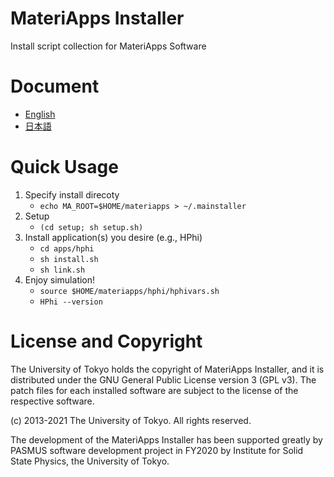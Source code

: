 # MateriApps Installer

Install script collection for MateriApps Software

# Document

- [English](https://wistaria.github.io/MateriAppsInstaller/manual/master/en/index.html)
- [日本語](https://wistaria.github.io/MateriAppsInstaller/manual/master/ja/index.html)

# Quick Usage

1. Specify install direcoty
    - `echo MA_ROOT=$HOME/materiapps > ~/.mainstaller`
2. Setup
    - `(cd setup; sh setup.sh)`
3. Install application(s) you desire (e.g., HPhi)
    - `cd apps/hphi`
    - `sh install.sh`
    - `sh link.sh`
4. Enjoy simulation!
    - `source $HOME/materiapps/hphi/hphivars.sh`
    - `HPhi --version`

# License and Copyright

The University of Tokyo holds the copyright of MateriApps Installer, and it is distributed under the GNU General Public License version 3 (GPL v3). The patch files for each installed software are subject to the license of the respective software.

(c) 2013-2021 The University of Tokyo. All rights reserved.

The development of the MateriApps Installer has been supported greatly by PASMUS software development project in FY2020 by Institute for Solid State Physics, the University of Tokyo.
